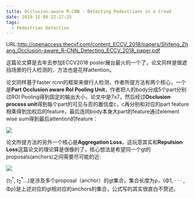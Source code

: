 ```yaml
---
title: Occlusion-aware R-CNN - Detecting Pedestrians in a Crowd
date: 2019-12-08 22:17:25
tags:
  - Pedestrian Detection
---
```

URL:http://openaccess.thecvf.com/content_ECCV_2018/papers/Shifeng_Zhang_Occlusion-aware_R-CNN_Detecting_ECCV_2018_paper.pdf

这篇论文算是去年去参加ECCV2018 poster展台最火的一个了，论文同样是做遮挡场景的行人检测的，方法也是花样attention。

论文同样基于faster rcnn的框架来做行人检测，作者所提方法有两个核心，一个是**Part Occlusion aware RoI Pooling Unit**，作者把人的body分成5个part分别过ROI Pooling得到固定的输出大小，论文中是7x7，然后经过**Occlusion process unit**得到每个part的可见与否的置信度c，c再分别和对应的part feature相乘得到加权后的feature，最后连同body本身大part的feature通过element wise sum得到最后attention的feature：

![](Occlusion-aware-R-CNN-Detecting-Pedestrians-in-a-Crowd-截屏2019-12-0822.21.19.png)

论文所提方法的另外一个核心是**Aggregation Loss**，这玩意其实和**Repulsion Loss**这篇论文的理论算是很像的了，核心想法是希望同一个gt的proposals(anchors)之间需要尽可能的近:

![](Occlusion-aware-R-CNN-Detecting-Pedestrians-in-a-Crowd-截屏2019-12-0822.34.14.png)

{t<sub>1</sub><sup>\*</sup>, t<sub>2</sub><sup>\*</sup>...}是涉及多个proposal（anchor）的gt集合，集合长度为ρ，{Φ1, · · · , Φρ}是上述对应的gt相对应的anchors的集合，公式写的其实很直白不赘述。
